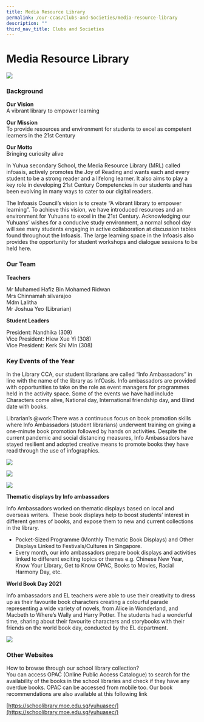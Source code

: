 ```yaml
---
title: Media Resource Library
permalink: /our-ccas/Clubs-and-Societies/media-resource-library
description: ""
third_nav_title: Clubs and Societies
---
```

# **Media Resource Library**

![](/images/io.png)

### Background

**Our Vision**   
A vibrant library to empower learning

**Our Mission**   
To provide resources and environment for students to excel as competent learners in the 21st Century

**Our Motto**   
Bringing curiosity alive

In Yuhua secondary School, the Media Resource Library (MRL) called infoasis, actively promotes the Joy of Reading and wants each and every student to be a strong reader and a lifelong learner. It also aims to play a key role in developing 21st Century Competencies in our
students and has been evolving in many ways to cater to our digital readers.

The Infoasis Council’s vision is to create “A vibrant library to empower learning”. To achieve this vision, we have introduced resources and an environment for Yuhuans to excel in the 21st Century. Acknowledging our Yuhuans’ wishes for a conducive study environment, a normal school day will see many students engaging in active collaboration at discussion tables found throughout the Infoasis. The large  learning space in the Infoasis also provides the opportunity for student workshops and dialogue sessions to be held here.

### Our Team

**Teachers**  

Mr Muhamed Hafiz Bin Mohamed Ridwan    
Mrs Chinnamah silvarajoo   
Mdm Lalitha   
Mr Joshua Yeo (Librarian)

**Student Leaders**

President: Nandhika (309)    
Vice President: Hiew Xue Yi (308)   
Vice President: Kerk Shi Min (308)

### Key Events of the Year

In the Library CCA, our student librarians are called “Info Ambassadors” in line with the name of the library as InfOasis. Info ambassadors are provided with opportunities to take on the role as event managers for programmes held in the activity space. Some of the events we have had include Characters come alive, National day, International friendship day, and Blind date with books.     

Librarian’s @work:There was a continuous focus on book promotion skills where Info Ambassadors (student librarians) underwent training on giving a one-minute book promotion followed by hands on activities. Despite the current pandemic and social distancing measures, Info Ambassadors have stayed resilient and adopted creative means to promote books they have read through the use of infographics.

![](/images/library.jpg)

![](/images/l6.jpg)

![](/images/l5.jpg)

**Thematic displays by Info ambassadors**

Info Ambassadors worked on thematic displays based on local and overseas writers.  These book displays help to boost students’ interest in different genres of books, and expose them to new and current collections in the library.

*   Pocket-Sized Programme (Monthly Thematic Book Displays) and Other Displays Linked to Festivals/Cultures in Singapore. 
*   Every month, our info ambassadors prepare book displays and activities linked to different exciting topics or themes e.g. Chinese New Year, Know Your Library, Get to Know OPAC, Books to Movies, Racial Harmony Day, etc.

**World Book Day 2021** 

Info ambassadors and EL teachers were able to use their creativity to dress up as their favourite book characters creating a colourful parade representing a wide variety of novels, from Alice in Wonderland, and Macbeth to Where’s Wally and Harry Potter. The students had a wonderful time, sharing about their favourite characters and storybooks with their friends on the world book day, conducted by the EL department.

![](/images/l7.jpg)

### Other Websites

How to browse through our school library collection?  
You can access OPAC (Online Public Access Catalogue) to search for the availability of the books in the school libraries and check if they have any overdue books. OPAC can be accessed from mobile too. Our book recommendations are also available at this following link

[https://schoolibrary.moe.edu.sg/yuhuasec/](https://schoolibrary.moe.edu.sg/yuhuasec/)